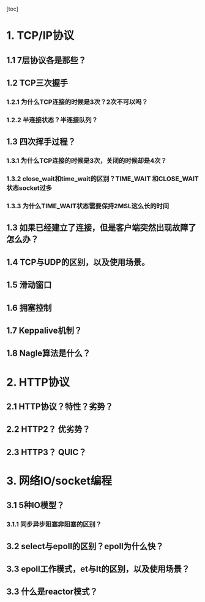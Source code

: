 [toc]
# 1. TCP/IP协议
## 1.1 7层协议各是那些？
## 1.2 TCP三次握手
### 1.2.1 为什么TCP连接的时候是3次？2次不可以吗？
### 1.2.2 半连接状态？半连接队列？
## 1.3 四次挥手过程？
### 1.3.1 为什么TCP连接的时候是3次，关闭的时候却是4次？
### 1.3.2 close_wait和time_wait的区别？TIME_WAIT 和CLOSE_WAIT状态socket过多
### 1.3.3 为什么TIME_WAIT状态需要保持2MSL这么长的时间
## 1.3 如果已经建立了连接，但是客户端突然出现故障了怎么办？
## 1.4 TCP与UDP的区别，以及使用场景。
## 1.5 滑动窗口
## 1.6 拥塞控制
## 1.7 Keppalive机制？
## 1.8 Nagle算法是什么？

# 2. HTTP协议
## 2.1 HTTP协议？特性？劣势？
## 2.2 HTTP2？ 优劣势？
## 2.3 HTTP3？ QUIC？

# 3. 网络IO/socket编程
## 3.1 5种IO模型？
### 3.1.1 同步异步阻塞非阻塞的区别？
## 3.2 select与epoll的区别？epoll为什么快？
## 3.3 epoll工作模式，et与lt的区别，以及使用场景？
## 3.3 什么是reactor模式？